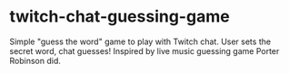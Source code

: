 # twitch-chat-guessing-game
Simple "guess the word" game to play with Twitch chat. User sets the secret word, chat guesses! Inspired by live music guessing game Porter Robinson did.
